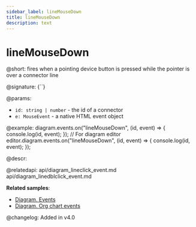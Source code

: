 ```yaml
---
sidebar_label: lineMouseDown
title: lineMouseDown
description: text
---
```


# lineMouseDown

@short: fires when a pointing device button is pressed while the pointer is over a connector line

@signature: {``}

@params:
- `id: string | number` - the id of a connector
- `e: MouseEvent` - a native HTML event object

@example:
diagram.events.on("lineMouseDown", (id, event) => {
    console.log(id, event);
});
// For diagram editor
editor.diagram.events.on("lineMouseDown", (id, event) => {
    console.log(id, event);
});


@descr:

@relatedapi:
api/diagram_lineclick_event.md
api/diagram_linedblclick_event.md

**Related samples**:
- [Diagram. Events](https://snippet.dhtmlx.com/7h2hgb3g)
- [Diagram. Org chart events](https://snippet.dhtmlx.com/l38pct7c)


@changelog:
Added in v4.0
